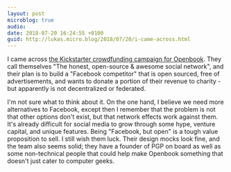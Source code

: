 ```yaml
---
layout: post
microblog: true
audio: 
date: 2018-07-20 16:24:55 +0100
guid: http://lukas.micro.blog/2018/07/20/i-came-across.html
---
```

I came across [the Kickstarter crowdfunding campaign for Openbook](https://www.kickstarter.com/projects/1520156881/openbook-the-honest-open-source-and-awesome-social). They call themselves "The honest, open-source & awesome social network", and their plan is to build a "Facebook competitor" that is open sourced, free of advertisements, and wants to donate a portion of their revenue to charity - but apparently is not decentralized or federated.

I'm not sure what to think about it. On the one hand, I believe we need more alternatives to Facebook, except then I remember that the problem is not that other options don't exist, but that network effects work against them. It's already difficult for social media to grow through some hype, venture capital, and unique features. Being "Facebook, but open" is a tough value proposition to sell. I still wish them luck. Their design mocks look fine, and the team also seems solid; they have a founder of PGP on board as well as some non-technical people that could help make Openbook something that doesn't just cater to computer geeks.
